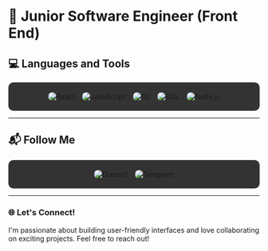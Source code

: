 # 🌟 Junior Software Engineer (Front End)

## 💻 Languages and Tools

<div style="display: flex; flex-wrap: wrap; gap: 15px; justify-content: center; background-color: #333; padding: 20px; border-radius: 10px;">
    <a href="https://reactjs.org/" style="border-radius: 8px; overflow: hidden; text-decoration: none;">
        <img src="https://img.shields.io/badge/React-61DAFB?style=for-the-badge&logo=react&logoColor=white" alt="React" />
    </a>
    <a href="https://developer.mozilla.org/en-US/docs/Web/JavaScript" style="border-radius: 8px; overflow: hidden; text-decoration: none;">
        <img src="https://img.shields.io/badge/JavaScript-F7DF1E?style=for-the-badge&logo=javascript&logoColor=black" alt="JavaScript" />
    </a>
    <a href="https://git-scm.com/" style="border-radius: 8px; overflow: hidden; text-decoration: none;">
        <img src="https://img.shields.io/badge/Git-F05032?style=for-the-badge&logo=git&logoColor=white" alt="Git" />
    </a>
    <a href="https://www.postgresql.org/" style="border-radius: 8px; overflow: hidden; text-decoration: none;">
        <img src="https://img.shields.io/badge/SQL-336791?style=for-the-badge&logo=postgresql&logoColor=white" alt="SQL" />
    </a>
    <a href="https://nodejs.org/" style="border-radius: 8px; overflow: hidden; text-decoration: none;">
        <img src="https://img.shields.io/badge/Node.js-339933?style=for-the-badge&logo=node.js&logoColor=white" alt="Node.js" />
    </a>
</div>

---

## 📬 Follow Me

<div style="display: flex; gap: 15px; justify-content: center; margin-top: 20px; background-color: #333; padding: 20px; border-radius: 10px;">
    <a href="https://discord.com/users/ваш-аккаунт" style="border-radius: 8px; overflow: hidden; text-decoration: none;">
        <img src="https://img.shields.io/badge/Discord-5865F2?style=for-the-badge&logo=discord&logoColor=white" alt="Discord" />
    </a>
    <a href="https://t.me/ваш-аккаунт" style="border-radius: 8px; overflow: hidden; text-decoration: none;">
        <img src="https://img.shields.io/badge/Telegram-26A5E4?style=for-the-badge&logo=telegram&logoColor=white" alt="Telegram" />
    </a>
</div>

---

### 🌐 Let's Connect!

I'm passionate about building user-friendly interfaces and love collaborating on exciting projects. Feel free to reach out!
